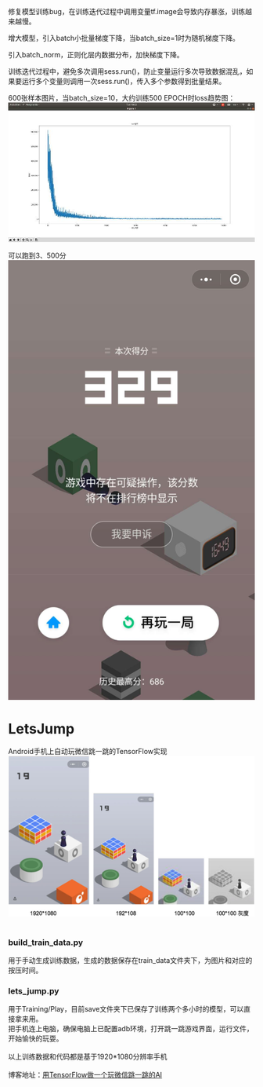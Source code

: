修复模型训练bug，在训练迭代过程中调用变量tf.image会导致内存暴涨，训练越来越慢。

增大模型，引入batch小批量梯度下降，当batch_size=1时为随机梯度下降。

引入batch_norm，正则化层内数据分布，加快梯度下降。

训练迭代过程中，避免多次调用sess.run()，防止变量运行多次导致数据混乱，如果要运行多个变量则调用一次sess.run()，传入多个参数得到批量结果。

600张样本图片，当batch_size=10，大约训练500 EPOCH时loss趋势图：
![](https://github.com/smilence86/LetsJump/blob/master/loss.jpg)  

  
可以跑到3、500分
![](https://github.com/smilence86/LetsJump/blob/master/score.jpg)
  
   
  
  
  
  

# LetsJump
Android手机上自动玩微信跳一跳的TensorFlow实现
![](https://github.com/zhanyongsheng/raw/blob/master/LetsJump/pic.jpg)  
<br>
### build_train_data.py
用于手动生成训练数据，生成的数据保存在train_data文件夹下，为图片和对应的按压时间。
<br>
### lets_jump.py
用于Training/Play，目前save文件夹下已保存了训练两个多小时的模型，可以直接拿来用。<br>
把手机连上电脑，确保电脑上已配置adb环境，打开跳一跳游戏界面，运行文件，开始愉快的玩耍。<br>
<br>
以上训练数据和代码都是基于1920*1080分辨率手机
<br><br>
博客地址：[用TensorFlow做一个玩微信跳一跳的AI](http://blog.csdn.net/zhanys_7/article/details/78940763)

